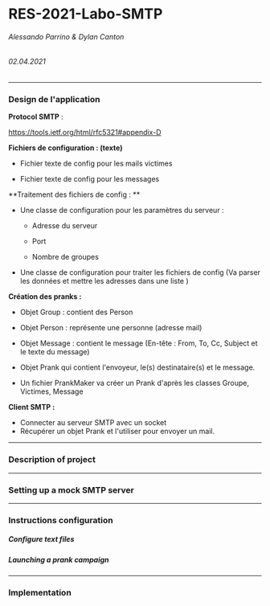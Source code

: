 # RES-2021-Labo-SMTP

###### Alessando Parrino & Dylan Canton

###### 02.04.2021

---

### Design de l'application

**Protocol SMTP** :

 https://tools.ietf.org/html/rfc5321#appendix-D



**Fichiers de configuration : (texte)** 

* Fichier texte de config pour les mails victimes

* Fichier texte de config pour les messages



**Traitement des fichiers de config : **

* Une classe de configuration pour les paramètres du serveur : 

  * Adresse du serveur

  * Port

  * Nombre de groupes

* Une classe de configuration pour traiter les fichiers de config (Va parser les données et mettre les adresses dans une liste <Person>)



**Création des pranks :** 

* Objet Group : contient des Person
* Objet Person : représente une personne (adresse mail)
* Objet Message : contient le message (En-tête : From, To, Cc, Subject et le texte du message)

* Objet Prank qui contient l'envoyeur, le(s) destinataire(s) et le message.
* Un fichier PrankMaker va créer un Prank d'après les classes Groupe, Victimes, Message



**Client SMTP :**

* Connecter au serveur SMTP avec un socket
* Récupérer un objet Prank et l'utiliser pour envoyer un mail. 



---

### Description of project





---

### Setting up a mock SMTP server





---

### Instructions configuration

##### Configure text files

#####  Launching a prank campaign





---

### Implementation

